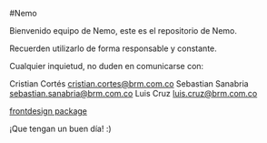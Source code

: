 #Nemo

Bienvenido equipo de Nemo, este es el repositorio de Nemo.

Recuerden utilizarlo de forma responsable y constante.

Cualquier inquietud, no duden en comunicarse con:

Cristian Cortés cristian.cortes@brm.com.co
Sebastian Sanabria sebastian.sanabria@brm.com.co 
Luis Cruz luis.cruz@brm.com.co

[frontdesign package](https://github.com/brm-cortesc/frontdesign-package)

¡Que tengan un buen día! :)